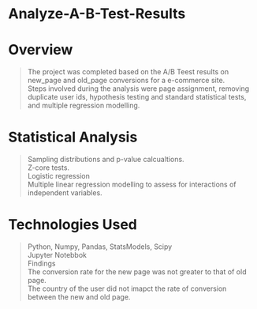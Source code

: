 # Analyze-A-B-Test-Results

# Overview
> The project was completed based on the A/B Teest results on new_page and old_page conversions for a e-commerce site.<br>
> Steps involved during the analysis were page assignment, removing duplicate user ids, hypothesis testing and standard statistical tests, and multiple regression modelling.
# Statistical Analysis
> Sampling distributions and p-value calcualtions.<br>
> Z-core tests.<br>
> Logistic regression<br>
> Multiple linear regression modelling to assess for interactions of independent variables.
# Technologies Used
> Python, Numpy, Pandas, StatsModels, Scipy<br>
> Jupyter Notebbok<br>
> Findings<br>
> The conversion rate for the new page was not greater to that of old page.<br>
> The country of the user did not imapct the rate of conversion between the new and old page.
